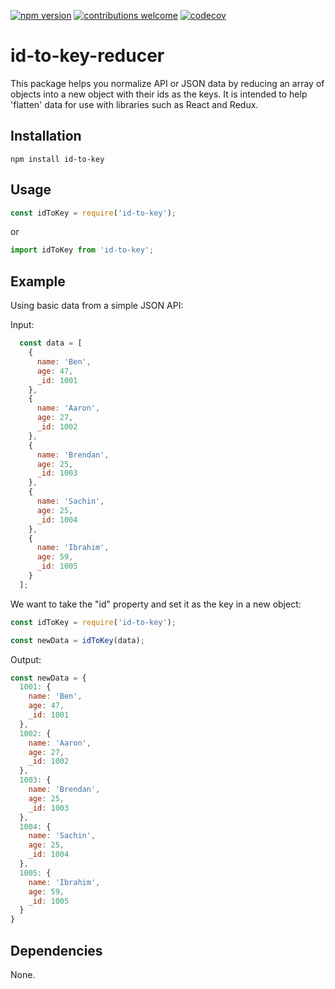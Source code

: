 [![npm version](https://badge.fury.io/js/rs-tabs.svg)](https://badge.fury.io/js/rs-tabs)
[![contributions welcome](https://img.shields.io/badge/contributions-welcome-brightgreen.svg?style=flat)](https://github.com/cjjenkinson/react-simple-tabs)
[![codecov](https://codecov.io/gh/georgeperry1/id-to-key/branch/master/graph/badge.svg)](https://codecov.io/gh/georgeperry1/id-to-key)


# id-to-key-reducer
This package helps you normalize API or JSON data by reducing an array of objects into a new object with their ids as the keys. It is intended to help 'flatten' data for use with libraries such as React and Redux.


## Installation

```shell
npm install id-to-key
```

## Usage

```js
const idToKey = require('id-to-key');
```
or

```js
import idToKey from 'id-to-key';
```

## Example

Using basic data from a simple JSON API:

Input:
```js
  const data = [
    {
      name: 'Ben',
      age: 47,
      _id: 1001
    },
    {
      name: 'Aaron',
      age: 27,
      _id: 1002
    },
    {
      name: 'Brendan',
      age: 25,
      _id: 1003
    },
    {
      name: 'Sachin',
      age: 25,
      _id: 1004
    },
    {
      name: 'Ibrahim',
      age: 59,
      _id: 1005
    }
  ];
```
We want to take the "id" property and set it as the key in a new object:

```js
const idToKey = require('id-to-key');

const newData = idToKey(data);

```

Output:
```js
const newData = {
  1001: {
    name: 'Ben',
    age: 47,
    _id: 1001
  },
  1002: {
    name: 'Aaron',
    age: 27,
    _id: 1002
  },
  1003: {
    name: 'Brendan',
    age: 25,
    _id: 1003
  },
  1004: {
    name: 'Sachin',
    age: 25,
    _id: 1004
  },
  1005: {
    name: 'Ibrahim',
    age: 59,
    _id: 1005
  }
}

```

## Dependencies

None.
